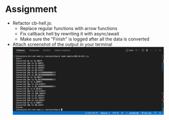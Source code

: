 # Assignment

- Refactor cb-hell.js:​
  - Replace regular functions with arrow functions​
  - Fix callback hell by rewriting it with async/await​
  - Make sure the "Finish" is logged after all the data is converted ​
- Attach screenshot of the output in your terminal
![Assignment Output](./Assignment-Output.png)